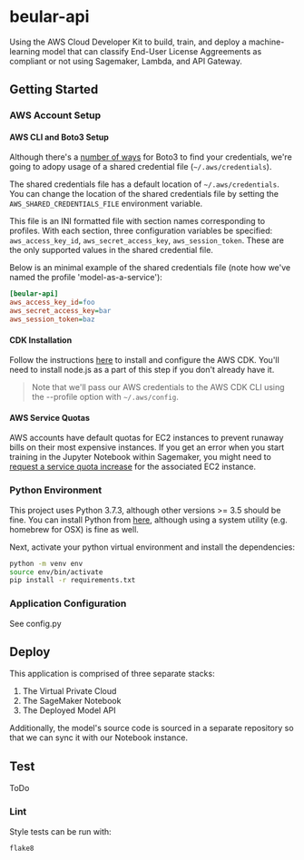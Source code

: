 # beular-api

Using the AWS Cloud Developer Kit to build, train, and deploy a machine-learning model that can classify End-User License Aggreements as compliant or not using Sagemaker, Lambda, and API Gateway.

## Getting Started

### AWS Account Setup

#### AWS CLI and Boto3 Setup

Although there's a [number of ways](https://boto3.amazonaws.com/v1/documentation/api/latest/guide/configuration.html#configuring-credentials) for Boto3 to find your credentials, we're going to adopy usage of a shared credential file (`~/.aws/credentials`).

The shared credentials file has a default location of `~/.aws/credentials`. You can change the location of the shared credentials file by setting the `AWS_SHARED_CREDENTIALS_FILE` environment variable.

This file is an INI formatted file with section names corresponding to profiles. With each section, three configuration variables be specified: `aws_access_key_id`, `aws_secret_access_key`, `aws_session_token`. These are the only supported values in the shared credential file.

Below is an minimal example of the shared credentials file (note how we've named the profile 'model-as-a-service'):

```ini
[beular-api]
aws_access_key_id=foo
aws_secret_access_key=bar
aws_session_token=baz
```

#### CDK Installation

Follow the instructions [here](https://docs.aws.amazon.com/cdk/latest/guide/getting_started.html) to install and configure the AWS CDK. You'll need to install node.js as a part of this step if you don't already have it.

>Note that we'll pass our AWS credentials to the AWS CDK CLI using the --profile option with `~/.aws/config`.

#### AWS Service Quotas

AWS accounts have default quotas for EC2 instances to prevent runaway bills on their most expensive instances. If you get an error when you start training in the Jupyter Notebook within Sagemaker, you might need to [request a service quota increase](https://docs.aws.amazon.com/general/latest/gr/aws_service_limits.html) for the associated EC2 instance.

### Python Environment

This project uses Python 3.7.3, although other versions >= 3.5 should be fine. You can install Python from [here](https://www.python.org/downloads/), although using a system utility (e.g. homebrew for OSX) is fine as well.

Next, activate your python virtual environment and install the dependencies:

```bash
python -m venv env
source env/bin/activate
pip install -r requirements.txt
```

### Application Configuration

See config.py

## Deploy

This application is comprised of three separate stacks:

1. The Virtual Private Cloud
2. The SageMaker Notebook
3. The Deployed Model API

Additionally, the model's source code is sourced in a separate repository so that we can sync it with our Notebook instance.

## Test

ToDo

### Lint

Style tests can be run with:

```bash
flake8
```
